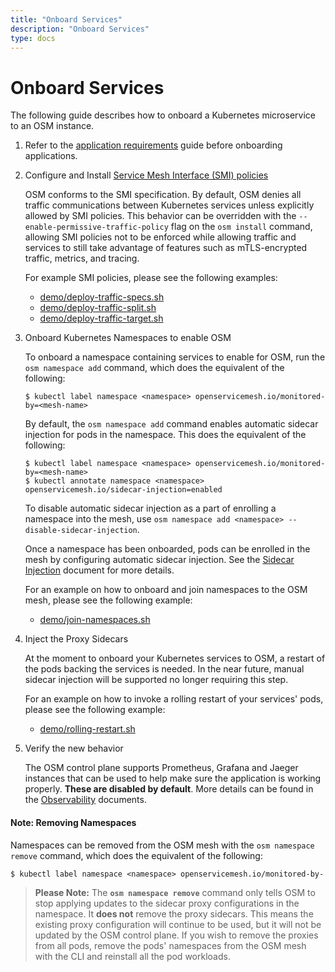```yaml
---
title: "Onboard Services"
description: "Onboard Services"
type: docs
---
```


# Onboard Services
The following guide describes how to onboard a Kubernetes microservice to an OSM instance.

1. Refer to the [application requirements](application_requirements.md) guide before onboarding applications.

1. Configure and Install [Service Mesh Interface (SMI) policies](https://github.com/servicemeshinterface/smi-spec)

    OSM conforms to the SMI specification. By default, OSM denies all traffic communications between Kubernetes services unless explicitly allowed by SMI policies. This behavior can be overridden with the `--enable-permissive-traffic-policy` flag on the `osm install` command, allowing SMI policies not to be enforced while allowing traffic and services to still take advantage of features such as mTLS-encrypted traffic, metrics, and tracing.

    For example SMI policies, please see the following examples:
    - [demo/deploy-traffic-specs.sh](https://github.com/openservicemesh/osm/blob/main/demo/deploy-traffic-specs.sh)
    - [demo/deploy-traffic-split.sh](https://github.com/openservicemesh/osm/blob/main/demo/deploy-traffic-split.sh)
    - [demo/deploy-traffic-target.sh](https://github.com/openservicemesh/osm/blob/main/demo/deploy-traffic-target.sh)

1. Onboard Kubernetes Namespaces to enable OSM

    To onboard a namespace containing services to enable for OSM, run the `osm namespace add` command, which does the equivalent of the following:

    ```console
    $ kubectl label namespace <namespace> openservicemesh.io/monitored-by=<mesh-name>
    ```

    By default, the `osm namespace add` command enables automatic sidecar injection for pods in the namespace.
    This does the equivalent of the following:

    ```console
    $ kubectl label namespace <namespace> openservicemesh.io/monitored-by=<mesh-name>
    $ kubectl annotate namespace <namespace> openservicemesh.io/sidecar-injection=enabled
    ```

    To disable automatic sidecar injection as a part of enrolling a namespace into the mesh, use `osm namespace add <namespace> --disable-sidecar-injection`.

    Once a namespace has been onboarded, pods can be enrolled in the mesh by configuring automatic sidecar injection. See the [Sidecar Injection](../patterns/sidecar_injection) document for more details.

    For an example on how to onboard and join namespaces to the OSM mesh, please see the following example:
    - [demo/join-namespaces.sh](https://github.com/openservicemesh/osm/blob/main/demo/join-namespaces.sh)

1.  Inject the Proxy Sidecars

    At the moment to onboard your Kubernetes services to OSM, a restart of the pods backing the services is needed. In the near future, manual sidecar injection will be supported no longer requiring this step.

    For an example on how to invoke a rolling restart of your services' pods, please see the following example:
    - [demo/rolling-restart.sh](https://github.com/openservicemesh/osm/blob/main/demo/rolling-restart.sh)

1. Verify the new behavior

    The OSM control plane supports Prometheus, Grafana and Jaeger instances that can be used to help make sure the application is working properly. **These are disabled by default**. More details can be found in the [Observability](./patterns/observability/_index.md) documents.


#### Note: Removing Namespaces
Namespaces can be removed from the OSM mesh with the `osm namespace remove` command, which does the equivalent of the following:

```console
$ kubectl label namespace <namespace> openservicemesh.io/monitored-by-
```

> **Please Note:**
> The **`osm namespace remove`** command only tells OSM to stop applying updates to the sidecar proxy configurations in the namespace. It **does not** remove the proxy sidecars. This means the existing proxy configuration will continue to be used, but it will not be updated by the OSM control plane. If you wish to remove the proxies from all pods, remove the pods' namespaces from the OSM mesh with the CLI and reinstall all the pod workloads.
